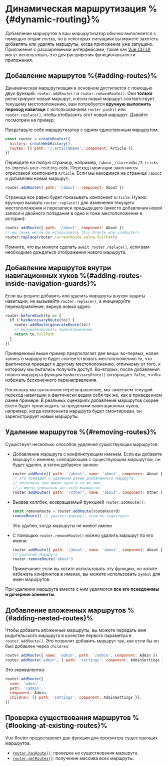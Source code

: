 # Динамическая маршрутизация %{#dynamic-routing}%

<VueSchoolLink
  href="https://vueschool.io/lessons/vue-router-4-dynamic-routing"
  title="Узнайте, как добавлять маршруты в рантайме"
/>

Добавление маршрутов в ваш маршрутизатор обычно выполняется с помощью опции `routes`, но в некоторых ситуациях вы можете захотеть добавлять или удалять маршруты, когда приложение уже запущено. Приложения с расширяемыми интерфейсами, такие как [Vue CLI UI](https://cli.vuejs.org/dev-guide/ui-api.html), могут использовать это для расширения функциональности приложения.

## Добавление маршрутов %{#adding-routes}%

Динамическая маршрутизация в основном достигается с помощью двух функций: `router.addRoute()` и `router.removeRoute()`. Они **только** регистрируют новый маршрут, и если новый маршрут соответствует текущему местоположению, вам потребуется **вручную выполнить переход навигаци** с использованием `router.push()` или `router.replace()`, чтобы отобразить этот новый маршрут. Давайте посмотрим на пример:

Представьте себе маршрутизатор с одним единственным маршрутом:

```js
const router = createRouter({
  history: createWebHistory(),
  routes: [{ path: '/:articleName', component: Article }],
})
```

Перейдите на любую страницу, например, `/about`, `/store` или `/3-tricks-to-improve-your-routing-code`. Переход навигации закончится отрисовкой компонента `Article`. Если мы находимся на странице `/about` и добавляем новый маршрут:

```js
router.addRoute({ path: '/about', component: About })
```

Страница все равно будет показывать компонент `Article`. Нужно вручную вызвать `router.replace()` для изменения текущего местоположения и перезаписи предыдущего (вместо добавления новой записи и двойного попадания в одно и тоже местоположение в истории):

```js
router.addRoute({ path: '/about', component: About })
// мы также могли бы использовать this.$route или useRoute()
router.replace(router.currentRoute.value.fullPath)
```

Помните, что вы можете сделать `await router.replace()`, если вам необходимо дождаться отображения нового маршрута.

## Добавление маршрутов внутри навигационных хуков %{#adding-routes-inside-navigation-guards}%

Если вы решите добавить или удалить маршруты внутри защиты навигации, не вызывайте `router.replace()`, а инициируйте перенаправление, вернув новый адрес:

```js
router.beforeEach(to => {
  if (!hasNecessaryRoute(to)) {
    router.addRoute(generateRoute(to))
    // инициализировать перенаправление
    return to.fullPath
  }
})
```

Приведенный выше пример предполагает две вещи: во-первых, новая запись о маршруте будет соответствовать местоположению `to`, что фактически приведет к другому местоположению, отличному от того, к которому мы пытались получить доступ. Во-вторых, после добавления нового маршрута функция `hasNecessaryRoute()` возвращает `false`, чтобы избежать бесконечного перенаправления.

Поскольку мы выполняем перенаправление, мы заменяем текущий переход навигации и фактически ведем себя так же, как в приведенном ранее примере. В реальных сценариях добавление маршрутов скорее всего будет происходить за пределами навигационных хуков, например, когда компонента маршрута будет смонтирован, он зарегистрирует новые маршруты.

## Удаление маршрутов %{#removing-routes}%

Существует несколько способов удаления существующих маршрутов:

- Добавление маршрута с конфликтующим именем. Если вы добавите маршрут с именем, совпадающим с существующим маршрутом, он будет удален, а затем добавлен заново:

  ```js
  router.addRoute({ path: '/about', name: 'about', component: About })
  // это приведет к удалению ранее добавленного маршрута,
  // поскольку они имеют одно и то же имя,
  // а имена уникальны для всех маршрутов
  router.addRoute({ path: '/other', name: 'about', component: Other })
  ```

- Вызвав коллбек, возвращаемый функцией `router.addRoute()`:

  ```js
  const removeRoute = router.addRoute(routeRecord)
  removeRoute() // удаляет маршрут, если он существует
  ```

  Это удобно, когда маршруты не имеют имени

- С помощью `router.removeRoute()` можно удалить маршрут по его имени:

  ```js
  router.addRoute({ path: '/about', name: 'about', component: About })
  // удаление маршрута
  router.removeRoute('about')
  ```

  Примечание: если вы хотите использовать эту функцию, но хотите избежать конфликтов в именах, вы можете использовать `Symbol` для имен маршрутов.

При удалении маршрута вместе с ним удаляются **все его псевдонимы и дочерние элементы**.

## Добавление вложенных маршрутов %{#adding-nested-routes}%

Чтобы добавить вложенные маршруты, вы можете передать имя родительского маршрута в качестве первого параметра в `router.addRoute()`. Это позволит добавить маршрут так, как если бы он был добавлен через `children`:

```js
router.addRoute({ name: 'admin', path: '/admin', component: Admin })
router.addRoute('admin', { path: 'settings', component: AdminSettings })
```

Это эквивалентно:

```js
router.addRoute({
  name: 'admin',
  path: '/admin',
  component: Admin,
  children: [{ path: 'settings', component: AdminSettings }],
})
```

## Проверка существования маршрутов %{#looking-at-existing-routes}%

Vue Router предоставляет две функции для просмотра существующих маршрутов:

- [`router.hasRoute()`](/api/interfaces/Router.md#hasRoute): проверка на существования маршрута.
- [`router.getRoutes()`](/api/interfaces/Router.md#getRoutes): получение массива всех маршруты.